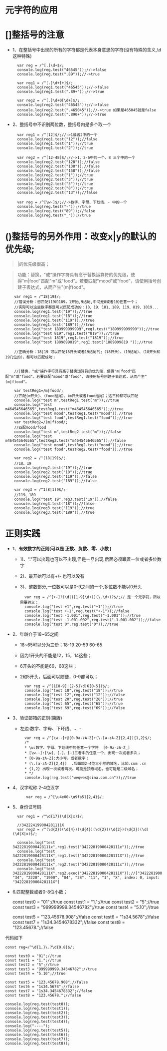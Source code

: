 # 元字符的应用

# []整括号的注意

- 1、在整括号中出现的所有的字符都是代表本身意思的字符(没有特殊的含义,\d这种特殊)

		var reg = /^[.]\d+$/;
		console.log(reg.test("46545"));//->false
		console.log(reg.test(".89"));//->true

		var reg1 = /^[.]\d+[+]$/;
		console.log(reg1.test("46545"));//->false
		console.log(reg1.test(".89+"));//->true

		var reg2 = /^[.]\d+0[\d+]$/;
		console.log(reg2.test("46545"));//->false
		console.log(reg2.test(".465045"));//->true 如果是465045就是false
		console.log(reg2.test(".890+"));//->true

- 2、整括号中不识别两位数，整括号内是多个取一个

	    var reg1 = /^[12]$/;//->1或者2中的一个
	    console.log(reg1.test("12"));//false
	    console.log(reg1.test("1"));//true
	    console.log(reg1.test("2"));//true
	
	    var reg2 = /^[12-48]$/;//->1、2-6中的一个、8 三个中的一个
	    console.log(reg2.test("128"));//false
	    console.log(reg2.test("138"));//false
	    console.log(reg2.test("158"));//false
	    console.log(reg2.test("1"));//true
	    console.log(reg2.test("3"));//true
	    console.log(reg2.test("5"));//true
	    console.log(reg2.test("8"));//true
	    console.log(reg2.test("13"));//false

		var reg = /^[\w-]$/;//->数字、字母、下划线、- 中的一个
		console.log(reg.test("-"));//true
		console.log(reg.test("89"));//false
		console.log(reg.test("_"));//true

# ()整括号的另外作用：改变x|y的默认的优先级;

> |的优先级很高；

> 功能：替换，"或"操作字符具有高于替换运算符的优先级，使得"m|food"匹配"m"或"food"。若要匹配"mood"或"food"，请使用括号创建子表达式，从而产生"(m|f)ood"。

		var reg1 = /^18|19$/;
		//错误分析：想匹配119和189，1开始,9结尾,中间是8或者1的任意一个；
		//实际可以这些数字都是可以匹配成功的：18、19、181、189、119、819、1819...
		console.log(reg1.test("19"));//true
		console.log(reg1.test("18"));//true
		console.log(reg1.test("119"));//true
		console.log(reg1.test("189"));//true
		console.log("test 189999999999",reg1.test("189999999999"));//true
		console.log("test 819",reg1.test("819"));//true
		console.log("test 1819",reg1.test("1819"));//true
		console.log("test 1889899819",reg1.test("1889899819 "));//true
		
		//正确分析：18|19 可以匹配18开头或者19结尾的;（18开头）、（19结尾）、（18开头和19几位的），都可以匹配成功；
		
		
		//|替换，"或"操作字符具有高于替换运算符的优先级，使得"m|food"匹配"m"或"food"。若要匹配"mood"或"food"，请使用括号创建子表达式，从而产生"(m|f)ood"。
		
		var testReg1=/m|food/;
		//匹配(m开头)、（food结尾）、（m开头或者food结尾）；这三种都可以匹配
		console.log("test m",testReg1.test("m"));//true
		console.log("test m464545646565",testReg1.test("m464545646565"));//true
		console.log("test mood",testReg1.test("mood"));//true
		console.log("test food",testReg1.test("food"));//true
		var testReg2=/(m|f)ood/;
		//匹配mood/food
		console.log("test m",testReg2.test("m"));//false
		console.log("test m464545646565",testReg2.test("m464545646565"));//false
		console.log("test mood",testReg2.test("mood"));//true
		console.log("test food",testReg2.test("food"));//true
		
		var reg2 = /^(18|19)$/;
		//18、19
		console.log(reg2.test("19"));//true
		console.log(reg2.test("18"));//true
		console.log(reg2.test("119"));//false
		console.log(reg2.test("189"));//false
		
		var reg3 = /^1[8|1]9$/;
		//119、189
		console.log("test 19",reg3.test("19"));//false
		console.log(reg3.test("18"));//false
		console.log(reg3.test("119"));//true
		console.log(reg3.test("189"));//true

# 正则实践

- 1、**有效数字的正则(可以是 正数、负数、零、小数 )**
	- 1)、"."可以出现也可以不出现,但是一旦出现,后面必须跟着一位或者多位数字
	- 2)、最开始可以有+/- 也可以没有
	- 3)、整数部分,一位数可以是0-9之间的一个,多位数不能以0开头

		    var reg = /^[+-]?(\d|([1-9]\d+))(\.\d+)?$/;//.是一个元字符，所以需要转义；
		    console.log("test +1",reg.test("+1"));//true
		    console.log("test +-1",reg.test("+-1"));//false
		    console.log("test -1.001",reg.test("-1.001"));//true
		    console.log("test -1.001.002",reg.test("-1.001.002"));//false
			console.log("test 0",reg.test("0"));//true


- 2、年龄介于18~65之间
	- 18~65可以分为三份；18-19  20-59  60-65
	- 因为1开头的不能是12，15，14这些；
	- 6开头的不能是66，68这些；
	- 2和5开头，后面可以随便，0-9都可以；

			var reg = /^(1[8-9]|[2-5]\d|6[0-5])$/;
			console.log("test 18",reg.test("18"));//true
			console.log("test 12",reg.test("12"));//false
			console.log("test 20",reg.test("20"));//true
			console.log("test 65",reg.test("65"));//true
			console.log("test 69",reg.test("69"));//false

- 3、验证邮箱的正则(简版)
	- 左边:数字、字母、下环线、.、-

		    var reg = /^[\w.-]+@[0-9a-zA-Z]+(\.[a-zA-Z]{2,4}){1,2}$/;
		    /*
		    * \w:数字、字母、下划线中的任意一个字符  [0-9a-zA-Z_]
		    * [\w.-]:[\w]、[.]、[-]三者中的任意一个，出现一次或者多次；
		    * [0-9a-zA-Z]:大小写，或者数字；
		    * (\.[a-zA-Z]{2,4})  .后面加2-4位大小写的域名，比如.com .cn
		    * {1,2} 出现一次或者两次。可能是顶级域名，也可能是二级域名；
		    * */
		    console.log(reg.test("weqwes@sina.com.cn"));//true

- 4、汉字昵称 2-4位汉字

			var reg = /^[\u4e00-\u9fa5]{2,4}$/;

- 5、身份证号码

	    var reg1 = /^\d{17}(\d|X|x)$/;
	
	    //342224199004281111X
	    var reg2 = /^(\d{2})(\d{4})(\d{4})(\d{2})(\d{2})(\d{2})(\d)(\d|X|x)$/;
	
	    console.log("test 34222819000428111x",reg1.test("34222819000428111x"));//true
	    console.log("test 34222819000428111X",reg1.test("34222819000428111X"));//true
	    console.log("test 34222819000428111x",reg2.test("34222819000428111x"));//true
	    console.log("test 34222819000428111X",reg2.exec("34222819000428111X"));//["34222819000428111X", "34", "2228", "1900", "04", "28", "11", "1", "X", index: 0, input: "34222819000428111X"]

- 6.匹配整数或者0-8位小数；

	const test0 = "01";//true
	const test1 = "1.";//true
	const test2 = "5";//true
	const test3 = "999999999.34546782";//true
	const test4 = "5.10";//true

	const test5 = "123.45678.908";//false
	const test6 = "1s34.5678";//false
	const test7 = "1s34.3454678332";//false
	const test8 = "123.45678.";//false

代码如下

	const reg=/^\d{1,}\.?\d{0,8}$/;

	const test0 = "01";//true
	const test1 = "1.";//true
	const test2 = "5";//true
	const test3 = "999999999.34546782";//true
	const test4 = "5.10";//true

	const test5 = "123.45678.908";//false
	const test6 = "1s34.5678";//false
	const test7 = "1s34.3454678332";//false
	const test8 = "123.45678.";//false

	console.log(reg.test(test0));
	console.log(reg.test(test1));
	console.log(reg.test(test2));
	console.log(reg.test(test3));
	console.log(reg.test(test4));
	console.log("----");
	console.log(reg.test(test5));
	console.log(reg.test(test6));
	console.log(reg.test(test7));
	console.log(reg.test(test8));
